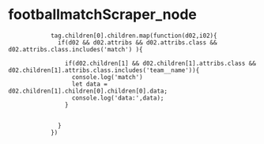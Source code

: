 # footballmatchScraper_node
                tag.children[0].children.map(function(d02,i02){
                  if(d02 && d02.attribs && d02.attribs.class && d02.attribs.class.includes('match') ){

                    if(d02.children[1] && d02.children[1].attribs.class && d02.children[1].attribs.class.includes('team__name')){
                      console.log('match')
                      let data = d02.children[1].children[0].children[0].data;
                      console.log('data:',data);
                    }


                  }
                })
